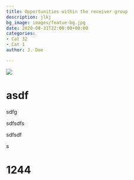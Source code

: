 ```yaml
---
title: Opportunities within the receiver group
description: jlkj
bg_image: images/featue-bg.jpg
date: 2020-08-31T22:00:00+00:00
categories:
- Cat 32
- Cat 1
author: J. Doe

---
```

![](/images/noema.jpg)

# asdf

sdfg

sdfsdfs

sdfsdf

s

# 1244